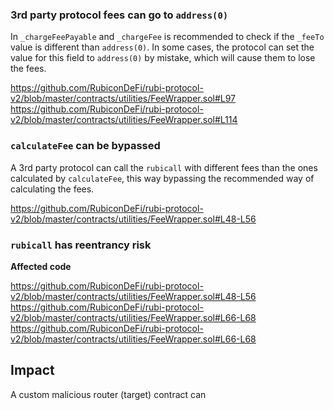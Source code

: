 ### 3rd party protocol fees can go to `address(0)`

In `_chargeFeePayable` and `_chargeFee` is recommended to check if the `_feeTo` value is different than `address(0)`. In some cases, the protocol can set the value for this field to `address(0)` by mistake, which will cause them to lose the fees.

https://github.com/RubiconDeFi/rubi-protocol-v2/blob/master/contracts/utilities/FeeWrapper.sol#L97
https://github.com/RubiconDeFi/rubi-protocol-v2/blob/master/contracts/utilities/FeeWrapper.sol#L114

### `calculateFee` can be bypassed

A 3rd party protocol can call the `rubicall` with different fees than the ones calculated by `calculateFee`, this way bypassing the recommended way of calculating the fees. 

https://github.com/RubiconDeFi/rubi-protocol-v2/blob/master/contracts/utilities/FeeWrapper.sol#L48-L56

### `rubicall` has reentrancy risk

**Affected code**

https://github.com/RubiconDeFi/rubi-protocol-v2/blob/master/contracts/utilities/FeeWrapper.sol#L48-L56
https://github.com/RubiconDeFi/rubi-protocol-v2/blob/master/contracts/utilities/FeeWrapper.sol#L66-L68
https://github.com/RubiconDeFi/rubi-protocol-v2/blob/master/contracts/utilities/FeeWrapper.sol#L66-L68

## Impact

A custom malicious router (target) contract can 
